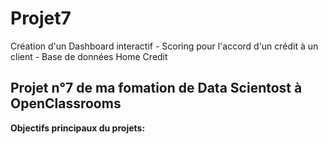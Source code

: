 # Projet7
Création d'un Dashboard interactif - Scoring pour l'accord d'un crédit à un client - Base de données Home Credit

## Projet n°7 de ma fomation de Data Scientost à OpenClassrooms

**Objectifs principaux du projets:**
